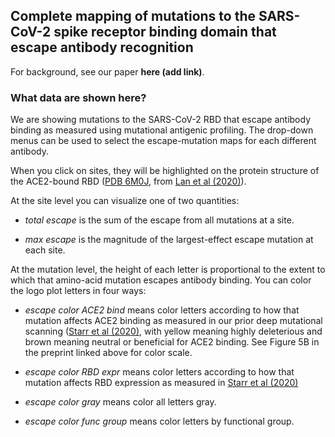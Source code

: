 ## Complete mapping of mutations to the SARS-CoV-2 spike receptor binding domain that escape antibody recognition

For background, see our paper **here (add link)**.

### What data are shown here?
We are showing mutations to the SARS-CoV-2 RBD that escape antibody binding as measured using mutational antigenic profiling.
The drop-down menus can be used to select the escape-mutation maps for each different antibody.

When you click on sites, they will be highlighted on the protein structure of the ACE2-bound RBD ([PDB 6M0J](https://www.rcsb.org/structure/6M0J), from [Lan et al (2020)](https://www.nature.com/articles/s41586-020-2180-5)).

At the site level you can visualize one of two quantities:

 - *total escape* is the sum of the escape from all mutations at a site.

 - *max escape* is the magnitude of the largest-effect escape mutation at each site.

At the mutation level, the height of each letter is proportional to the extent to which that amino-acid mutation escapes antibody binding.
You can color the logo plot letters in four ways:

 - *escape color ACE2 bind* means color letters according to how that mutation affects ACE2 binding as measured in our prior deep mutational scanning ([Starr et al (2020)](https://doi.org/10.1016/j.cell.2020.08.012), with yellow meaning highly deleterious and brown meaning neutral or beneficial for ACE2 binding. See Figure 5B in the preprint linked above for color scale.
 
 - *escape color RBD expr* means color letters according to how that mutation affects RBD expression as measured in [Starr et al (2020)](https://doi.org/10.1016/j.cell.2020.08.012)

 - *escape color gray* means color all letters gray.

 - *escape color func group* means color letters by functional group.